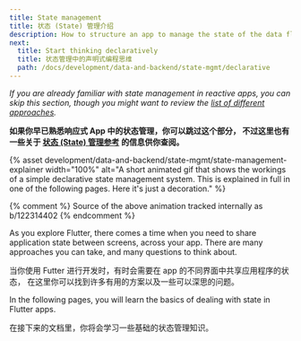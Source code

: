 ```yaml
---
title: State management
title: 状态 (State) 管理介绍
description: How to structure an app to manage the state of the data flowing through it.
next:
  title: Start thinking declaratively
  title: 状态管理中的声明式编程思维
  path: /docs/development/data-and-backend/state-mgmt/declarative
---
```


_If you are already familiar with state management in reactive apps,
you can skip this section, though you might want to review the
[list of different approaches]._

**如果你早已熟悉响应式 App 中的状态管理，你可以跳过这个部分，
不过这里也有一些关于 
[状态 (State) 管理参考][list of different approaches] 的信息供你查阅。**

{% asset development/data-and-backend/state-mgmt/state-management-explainer width="100%" alt="A short animated gif that shows the workings of a simple declarative state management system. This is explained in full in one of the following pages. Here it's just a decoration." %}

{% comment %}
Source of the above animation tracked internally as b/122314402
{% endcomment %}

As you explore Flutter,
there comes a time when you need to share application
state between screens, across your app.
There are many approaches you can take,
and many questions to think about.

当你使用 Futter 进行开发时，有时会需要在 app 的不同界面中共享应用程序的状态，
在这里你可以找到许多有用的方案以及一些可以深思的问题。

In the following pages,
you will learn the basics of dealing with state in Flutter apps.

在接下来的文档里，你将会学习一些基础的状态管理知识。

[list of different approaches]: /docs/development/data-and-backend/state-mgmt/options
